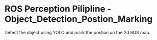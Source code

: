 # ROS Perception Pilipline - Object_Detection_Postion_Marking
Detect the object using YOLO and mark the postion on the 2d ROS map.

